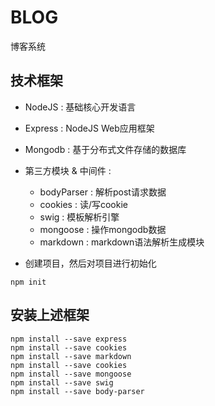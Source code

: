 # BLOG
博客系统

## 技术框架
- NodeJS : 基础核心开发语言
- Express : NodeJS Web应用框架 
- Mongodb : 基于分布式文件存储的数据库  
- 第三方模块 & 中间件 : 
  - bodyParser : 解析post请求数据
  - cookies : 读/写cookie
  - swig : 模板解析引擎
  - mongoose : 操作mongodb数据
  - markdown : markdown语法解析生成模块
  
- 创建项目，然后对项目进行初始化
```
npm init
```
## 安装上述框架
```
npm install --save express
npm install --save cookies
npm install --save markdown
npm install --save cookies
npm install --save mongoose
npm install --save swig
npm install --save body-parser
```
